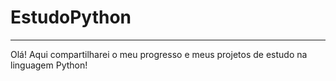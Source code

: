 ﻿# EstudoPython
----

Olá! Aqui compartilharei o meu progresso e meus projetos de estudo na linguagem Python!
